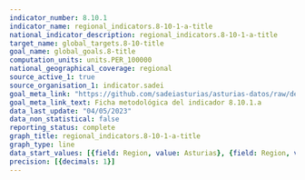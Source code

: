 ```yaml
---
indicator_number: 8.10.1
indicator_name: regional_indicators.8-10-1-a-title
national_indicator_description: regional_indicators.8-10-1-a-title
target_name: global_targets.8-10-title
goal_name: global_goals.8-title
computation_units: units.PER_100000
national_geographical_coverage: regional
source_active_1: true
source_organisation_1: indicator.sadei
goal_meta_link: "https://github.com/sadeiasturias/asturias-datos/raw/develop/descargas/metodologia/8.10.1.a.pdf"
goal_meta_link_text: Ficha metodológica del indicador 8.10.1.a
data_last_update: "04/05/2023"
data_non_statistical: false
reporting_status: complete
graph_title: regional_indicators.8-10-1-a-title
graph_type: line
data_start_values: [{field: Region, value: Asturias}, {field: Region, value: España}]
precision: [{decimals: 1}]
---
```

